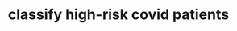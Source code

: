 ---
layout: page
title: classify high-risk covid patients
description: determining the factors that make a patient high-risk to covid
img: assets/img/covid_logo.png
redirect: https://www.kaggle.com/code/addicejeremy/classifying-at-risk-covid-patients
importance: 3
category: work
---